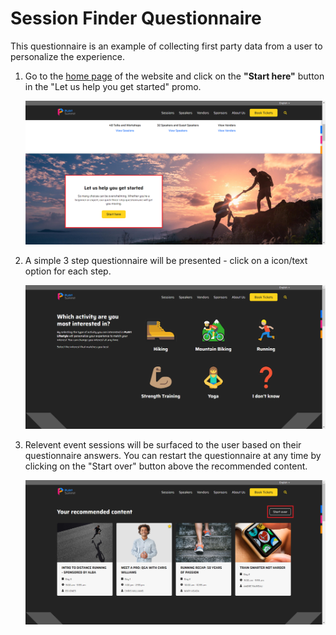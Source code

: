 # Session Finder Questionnaire

This questionnaire is an example of collecting first party data from a user to personalize the experience.

1. Go to the [home page](https://{{demoName}}-{{demoUid}}-website.vercel.app) of the website and click on the **"Start here"** button in the "Let us help you get started" promo.

    ![Promo for session finder](./media/session-finder-1.png)

1. A simple 3 step questionnaire will be presented - click on a icon/text option for each step.

    ![Session finder questions](./media/session-finder-2.png)

1. Relevent event sessions will be surfaced to the user based on their questionnaire answers. You can restart the questionnaire at any time by clicking on the "Start over" button above the recommended content.

    ![Content surfaced after questions](./media/session-finder-3.png)
